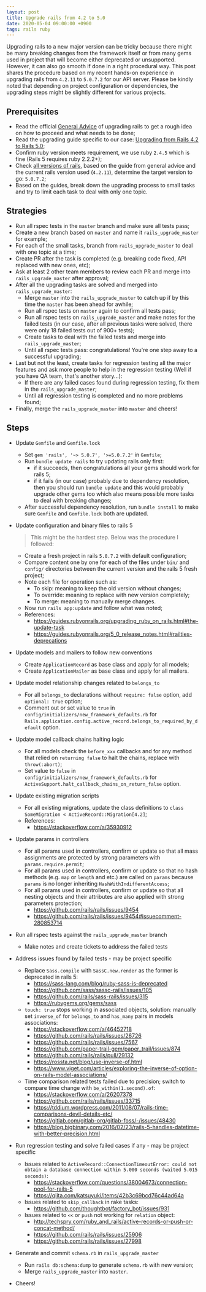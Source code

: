 ```yaml
---
layout: post
title: Upgrade rails from 4.2 to 5.0
date: 2020-05-04 09:00:00 +0900
tags: rails ruby
---
```


Upgrading rails to a new major version can be tricky because there might be many breaking changes from the framework itself or from many gems used in project that will become either deprecated or unsupported. However, it can also go smooth if done in a right procedural way. This post shares the procedure based on my recent hands-on experience in upgrading rails from `4.2.11` to `5.0.7.2` for our API server. Please be kindly noted that depending on project configuration or dependencies, the upgrading steps might be slightly different for various projects.

## Prerequisites
- Read the official [General Advice](https://guides.rubyonrails.org/upgrading_ruby_on_rails.html) of upgrading rails to get a rough idea on how to proceed and what needs to be done;
- Read the upgrading guide specific to our case: [Upgrading from Rails 4.2 to Rails 5.0](https://guides.rubyonrails.org/upgrading_ruby_on_rails.html#upgrading-from-rails-4-2-to-rails-5-0);
- Confirm ruby version meets requirement, we use ruby `2.4.5` which is fine (Rails 5 requires ruby 2.2.2+);
- Check [all versions of rails](https://rubygems.org/gems/rails/versions), based on the guide from general advice and the current rails version used (`4.2.11`), determine the target version to go: `5.0.7.2`;
- Based on the guides, break down the upgrading process to small tasks and try to limit each task to deal with only one topic.

## Strategies
- Run all rspec tests in the `master` branch and make sure all tests pass;
- Create a new branch based on `master` and name it `rails_upgrade_master` for example;
- For each of the small tasks, branch from `rails_upgrade_master` to deal with one topic at a time;
- Create PR after the task is completed (e.g. breaking code fixed, API replaced with new ones, etc);
- Ask at least 2 other team members to review each PR and merge into `rails_upgrade_master` after approval;
- After all the upgrading tasks are solved and merged into `rails_upgrade_master`:
  + Merge `master` into the `rails_upgrade_master` to catch up if by this time the `master` has been ahead for awhile;
  + Run all rspec tests on `master` again to confirm all tests pass;
  + Run all rspec tests on `rails_upgrade_master` and make notes for the failed tests (in our case, after all previous tasks were solved, there were only 18 failed tests out of 900+ tests);
  + Create tasks to deal with the failed tests and merge into `rails_upgrade_master`;
  + Until all rspec tests pass: congratulations! You're one step away to a successful upgrading;
- Last but not the least, create tasks for regression testing all the major features and ask more people to help in the regression testing (Well if you have QA team, that's another story...):
  + If there are any failed cases found during regression testing, fix them in the `rails_upgrade_master`;
  + Until all regression testing is completed and no more problems found;
- Finally, merge the `rails_upgrade_master` into `master` and cheers!

## Steps
- Update `Gemfile` and `Gemfile.lock`
  + Set `gem 'rails', '~> 5.0.7', '>=5.0.7.2'` in `Gemfile`;
  + Run `bundle update rails` to try updating rails only first:
    + if it succeeds, then congratulations all your gems should work for rails 5;
    + if it fails (in our case) probably due to dependency resolution, then you should run `bundle update` and this would probably upgrade other gems too which also means possible more tasks to deal with breaking changes;
  + After successful dependency resolution, run `bundle install` to make sure `Gemfile` and `Gemfile.lock` both are updated.

- Update configuration and binary files to rails 5
  > This might be the hardest step.
  > Below was the procedure I followed:
  + Create a fresh project in rails `5.0.7.2` with default configuration;
  + Compare content one by one for each of the files under `bin/` and `config/` directories between the current version and the rails 5 fresh project;
  + Note each file for operation such as:
    - To skip: meaning to keep the old version without changes;
    - To override: meaning to replace with new version completely;
    - To merge: meaning to manually merge changes.
  + Now run `rails app:update` and follow what was noted;
  + References:
    - https://guides.rubyonrails.org/upgrading_ruby_on_rails.html#the-update-task
    - https://guides.rubyonrails.org/5_0_release_notes.html#railties-deprecations

- Update models and mailers to follow new conventions
  + Create `ApplicationRecord` as base class and apply for all models;
  + Create `ApplicationMailer` as base class and apply for all mailers.

- Update model relationship changes related to `belongs_to`
  + For all `belongs_to` declarations without `require: false` option, add `optional: true` option;
  + Comment out or set value to `true` in `config/initializers/new_framework_defaults.rb` for `Rails.application.config.active_record.belongs_to_required_by_default` option.

- Update model callback chains halting logic
  + For all models check the `before_xxx` callbacks and for any method that relied on `returning false` to halt the chains, replace with `throw(:abort)`;
  + Set value to `false` in `config/initializers/new_framework_defaults.rb` for `ActiveSupport.halt_callback_chains_on_return_false` option.

- Update existing migration scripts
  + For all existing migrations, update the class definitions to `class SomeMigration < ActiveRecord::Migration[4.2]`;
  + References:
    - https://stackoverflow.com/a/35930912

- Update params in controllers
  + For all params used in controllers, confirm or update so that all mass assignments are protected by strong parameters with `params.require.permit`;
  + For all params used in controllers, confirm or update so that no hash methods (e.g. `map` or `length` and etc.) are called on `params` because `params` is no longer inheriting `HashWithIndifferentAccess`;
  + For all params used in controllers, confirm or update so that all nesting objects and their attributes are also applied with strong parameters protection;
    - https://github.com/rails/rails/issues/9454
    - https://github.com/rails/rails/issues/9454#issuecomment-280853714

- Run all rspec tests against the `rails_upgrade_master` branch
  + Make notes and create tickets to address the failed tests

- Address issues found by failed tests - may be project specific
  + Replace `Sass.compile` with `SassC.new.render` as the former is deprecated in rails 5:
    - https://sass-lang.com/blog/ruby-sass-is-deprecated
    - https://github.com/sass/sassc-rails/issues/105
    - https://github.com/rails/sass-rails/issues/315
    - https://rubygems.org/gems/sass
  + `touch: true` stops working in associated objects, solution: manually set `inverse_of` for `belongs_to` and `has_many` pairs in models associations:
    - https://stackoverflow.com/a/46452718
    - https://github.com/rails/rails/issues/26726
    - https://github.com/rails/rails/issues/7567
    - https://github.com/paper-trail-gem/paper_trail/issues/874
    - https://github.com/rails/rails/pull/29132
    - https://rossta.net/blog/use-inverse-of.html
    - https://www.viget.com/articles/exploring-the-inverse-of-option-on-rails-model-associations/
  + Time comparison related tests failed due to precision; switch to compare time change with `be_within(1.second).of`:
    - https://stackoverflow.com/a/26207378
    - https://github.com/rails/rails/issues/33715
    - https://tddium.wordpress.com/2011/08/07/rails-time-comparisons-devil-details-etc/
    - https://gitlab.com/gitlab-org/gitlab-foss/-/issues/48430
    - https://blog.bigbinary.com/2016/02/23/rails-5-handles-datetime-with-better-precision.html

- Run regression testing and solve failed cases if any - may be project specific
  + Issues related to `ActiveRecord::ConnectionTimeoutError: could not obtain a database connection within 5.000 seconds (waited 5.015 seconds)`:
    - https://stackoverflow.com/questions/38004673/connection-pool-for-rails-5
    - https://qiita.com/katsuyuki/items/42b3c69bcd76c44ad64a
  + Issues related to `skip_callback` in rake tasks:
    - https://github.com/thoughtbot/factory_bot/issues/931
  + Issues related to `<<` or `push` not working for `relation` object:
    - http://techspry.com/ruby_and_rails/active-records-or-push-or-concat-method/
    - https://github.com/rails/rails/issues/25906
    - https://github.com/rails/rails/issues/27998

- Generate and commit `schema.rb` in `rails_upgrade_master`
  + Run `rails db:schema:dump` to generate `schema.rb` with new version;
  + Merge `rails_upgrade_master` into `master`.

- Cheers!